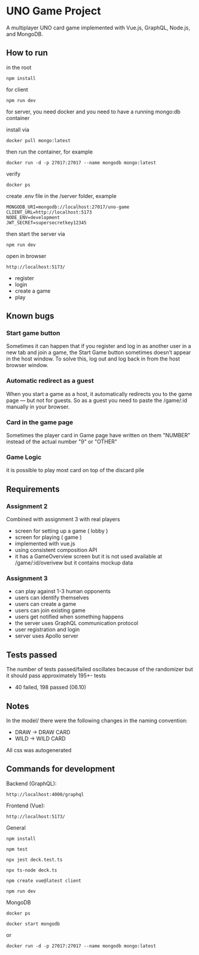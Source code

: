 # UNO Game Project

A multiplayer UNO card game implemented with Vue.js, GraphQL, Node.js, and MongoDB.

## How to run

in the root

    npm install

for client

    npm run dev

for server, you need docker and you need to have a running mongo:db container

install via

    docker pull mongo:latest

then run the container, for example

    docker run -d -p 27017:27017 --name mongodb mongo:latest
  
verify

    docker ps

create .env file in the /server folder, example

    MONGODB_URI=mongodb://localhost:27017/uno-game
    CLIENT_URL=http://localhost:5173
    NODE_ENV=development
    JWT_SECRET=supersecretkey12345

then start the server via

    npm run dev

open in browser

    http://localhost:5173/

- register
- login
- create a game
- play

## Known bugs

### Start game button

Sometimes it can happen that if you register and log in as another user in a new tab and join a game, 
the Start Game button sometimes doesn’t appear in the host window.
To solve this, log out and log back in from the host browser window.

### Automatic redirect as a guest

When you start a game as a host, it automatically redirects you to the game page —
but not for guests.
So as a guest you need to paste the /game/:id manually in your browser.

### Card in the game page

Sometimes the player card in Game page have written on them "NUMBER" instead of the actual number "9" or "OTHER"

### Game Logic

it is possible to play most card on top of the discard pile

## Requirements

### Assignment 2

Combined with assignment 3 with real players
- screen for setting up a game ( lobby )
- screen for playing ( game )
- implemented with vue.js
- using consistent composition API
- it has a GameOverview screen but it is not used available at /game/:id/overivew but it contains mockup data

### Assignment 3

- can play against 1-3 human opponents
- users can identify themselves
- users can create a game
- users can join existing game
- users get notified when something happens
- the server uses GraphQL communication protocol
- user registration and login
- server uses Apollo server

## Tests passed

The number of tests passed/failed oscillates because of the randomizer but it should pass approximately 195+- tests
- 40 failed, 198 passed (06.10)

## Notes

In the model/ there were the following changes in the naming convention:
- DRAW -> DRAW CARD
- WILD -> WILD CARD

All css was autogenerated

## Commands for development

Backend (GraphQL):

    http://localhost:4000/graphql

Frontend (Vue):

    http://localhost:5173/
General

    npm install

    npm test

    npx jest deck.test.ts

    npx ts-node deck.ts

    npm create vue@latest client
    
    npm run dev

MongoDB

    docker ps

    docker start mongodb

or

    docker run -d -p 27017:27017 --name mongodb mongo:latest